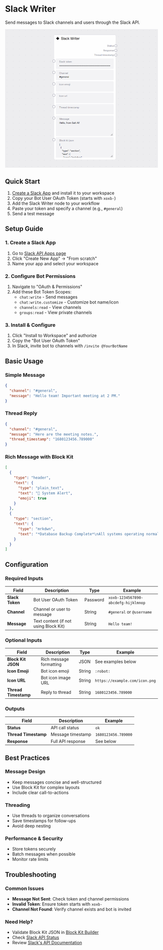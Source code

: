 # Slack Writer

Send messages to Slack channels and users through the Slack API.

<img src="/images/nodes/outputs/writers/slack_writer.png" alt="Slack Writer Node" class="rounded-lg">

## Quick Start

1. [Create a Slack App](https://api.slack.com/apps) and install it to your workspace
2. Copy your Bot User OAuth Token (starts with `xoxb-`)
3. Add the Slack Writer node to your workflow
4. Paste your token and specify a channel (e.g., `#general`)
5. Send a test message

## Setup Guide

### 1. Create a Slack App
1. Go to [Slack API Apps page](https://api.slack.com/apps)
2. Click "Create New App" → "From scratch"
3. Name your app and select your workspace

### 2. Configure Bot Permissions
1. Navigate to "OAuth & Permissions"
2. Add these Bot Token Scopes:
   * `chat:write` - Send messages
   * `chat:write.customize` - Customize bot name/icon
   * `channels:read` - View channels
   * `groups:read` - View private channels

### 3. Install & Configure
1. Click "Install to Workspace" and authorize
2. Copy the "Bot User OAuth Token"
3. In Slack, invite bot to channels with `/invite @YourBotName`

## Basic Usage

### Simple Message
```json
{
  "channel": "#general",
  "message": "Hello team! Important meeting at 2 PM."
}
```

### Thread Reply
```json
{
  "channel": "#general",
  "message": "Here are the meeting notes.",
  "thread_timestamp": "1680123456.789000"
}
```

### Rich Message with Block Kit
```json
[
  {
    "type": "header",
    "text": {
      "type": "plain_text",
      "text": "🚨 System Alert",
      "emoji": true
    }
  },
  {
    "type": "section",
    "text": {
      "type": "mrkdwn",
      "text": "*Database Backup Complete*\nAll systems operating normally."
    }
  }
]
```

## Configuration

### Required Inputs
| Field | Description | Type | Example |
|-------|-------------|------|---------|
| **Slack Token** | Bot User OAuth Token | Password | `xoxb-1234567890-abcdefg-hijklmnop` |
| **Channel** | Channel or user to message | String | `#general` or `@username` |
| **Message** | Text content (if not using Block Kit) | String | `Hello team!` |

### Optional Inputs
| Field | Description | Type | Example |
|-------|-------------|------|---------|
| **Block Kit JSON** | Rich message formatting | JSON | See examples below |
| **Icon Emoji** | Bot icon emoji | String | `:robot:` |
| **Icon URL** | Bot icon image URL | String | `https://example.com/icon.png` |
| **Thread Timestamp** | Reply to thread | String | `1680123456.789000` |

### Outputs
| Field | Description | Example |
|-------|-------------|---------|
| **Status** | API call status | `ok` |
| **Thread Timestamp** | Message timestamp | `1680123456.789000` |
| **Response** | Full API response | See below |

## Best Practices

### Message Design
* Keep messages concise and well-structured
* Use Block Kit for complex layouts
* Include clear call-to-actions

### Threading
* Use threads to organize conversations
* Save timestamps for follow-ups
* Avoid deep nesting

### Performance & Security
* Store tokens securely
* Batch messages when possible
* Monitor rate limits

## Troubleshooting

### Common Issues
* **Message Not Sent**: Check token and channel permissions
* **Invalid Token**: Ensure token starts with `xoxb-`
* **Channel Not Found**: Verify channel exists and bot is invited

### Need Help?
* Validate Block Kit JSON in [Block Kit Builder](https://app.slack.com/block-kit-builder)
* Check [Slack API Status](https://status.slack.com/)
* Review [Slack's API Documentation](https://api.slack.com/messaging)
